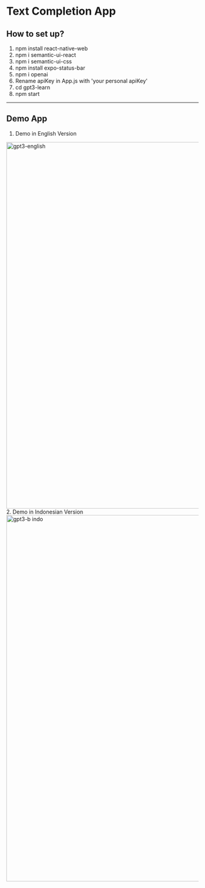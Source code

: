 # Text Completion App

## How to set up?
1. npm install react-native-web
2. npm i semantic-ui-react
3. npm i semantic-ui-css 
4. npm install expo-status-bar
5. npm i openai
6. Rename apiKey in App.js with 'your personal apiKey'
7. cd gpt3-learn
8. npm start

---------------------------------------------------------------------------------------------------------------
## Demo App
1. Demo in English Version
<img width="960" alt="gpt3-english" src="https://user-images.githubusercontent.com/83399671/208306413-1e647db4-2d6d-49eb-a984-93a514a2f618.png">
2. Demo in Indonesian Version
<img width="960" alt="gpt3-b indo" src="https://user-images.githubusercontent.com/83399671/208306461-e91ff5c0-b674-408f-b96b-5a1ad37b6ffd.png">
